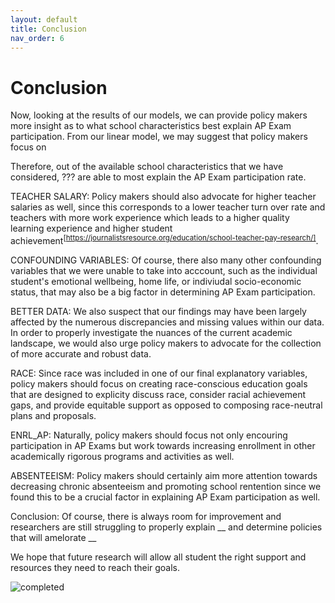 ```yaml
---
layout: default
title: Conclusion
nav_order: 6
---
```


# Conclusion 

Now, looking at the results of our models, we can provide policy makers more insight as to what school characteristics best explain AP Exam participation. From our linear model, we may suggest that policy makers focus on 

Therefore, out of the available school characteristics that we have considered, ??? are able to most explain the AP Exam participation rate. 

TEACHER SALARY: 
Policy makers should also advocate for higher teacher salaries as well, since this corresponds to a lower teacher turn over rate and teachers with more work experience which leads to a higher quality learning experience and higher student achievement<sup>[https://journalistsresource.org/education/school-teacher-pay-research/]</sup>. 




CONFOUNDING VARIABLES:
Of course, there also many other confounding variables that we were unable to take into acccount, such as the individual student's emotional wellbeing, home life, or indiviudal socio-economic status, that may also be a big factor in determining AP Exam participation.  


BETTER DATA: 
We also suspect that our findings may have been largely affected by the numerous discrepancies and missing values within our data. In order to properly investigate the nuances of the current academic landscape, we would also urge policy makers to advocate for the collection of more accurate and robust data. 

RACE: 
Since race was included in one of our final explanatory variables, policy makers should focus on creating race-conscious education goals that are designed to explicity discuss race, consider racial achievement gaps, and provide equitable support as opposed to composing race-neutral plans and proposals. 

ENRL_AP: 
Naturally, policy makers should focus not only encouring participation in AP Exams but work towards increasing enrollment in other academically rigorous programs and activities as well. 

ABSENTEEISM: 
Policy makers should certainly aim more attention towards decreasing chronic absenteeism and promoting school rentention since we found this to be a crucial factor in explaining AP Exam participation as well. 


Conclusion: 
Of course, there is always room for improvement and researchers are still struggling to properly explain __ and determine policies that will amelorate __ 

We hope that future research will allow all student the right support and resources they need to reach their goals. 


![completed](../../assets/images/completed.png)
